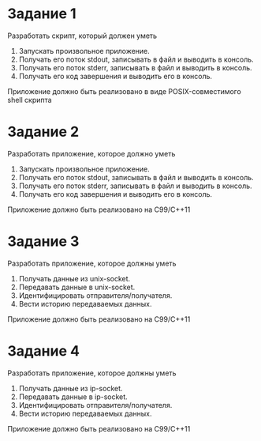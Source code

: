 # Задание 1

Разработать скрипт, который должен уметь

1) Запускать произвольное приложение.
1) Получать его поток stdout, записывать в файл и выводить в консоль.
1) Получать его поток stderr, записывать в файл и выводить в консоль.
1) Получать его код завершения и выводить его в консоль.

Приложение должно быть реализовано в виде POSIX-совместимого shell скрипта

# Задание 2

Разработать приложение, которое должно уметь

1) Запускать произвольное приложение.
1) Получать его поток stdout, записывать в файл и выводить в консоль.
1) Получать его поток stderr, записывать в файл и выводить в консоль.
1) Получать его код завершения и выводить его в консоль.

Приложение должно быть реализовано на C99/C++11

# Задание 3

Разработать приложение, которое должны уметь

1) Получать данные из unix-socket.
1) Передавать данные в unix-socket.
1) Идентифицировать отправителя/получателя.
1) Вести историю передаваемых данных.

Приложение должно быть реализовано на C99/C++11

# Задание 4

Разработать приложение, которое должны уметь

1) Получать данные из ip-socket.
1) Передавать данные в ip-socket.
1) Идентифицировать отправителя/получателя.
1) Вести историю передаваемых данных.

Приложение должно быть реализовано на C99/C++11

